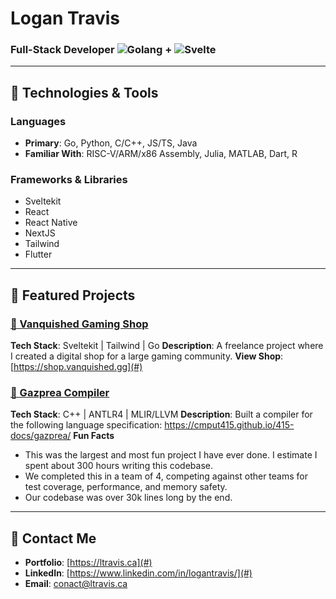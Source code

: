 # Logan Travis

### Full-Stack Developer ![Golang](https://img.shields.io/badge/Go-00ADD8?logo=go&logoColor=white) + ![Svelte](https://img.shields.io/badge/Svelte-FF3E00?logo=svelte&logoColor=white)


---

## 🔧 Technologies & Tools

### Languages
- **Primary**: Go, Python, C/C++, JS/TS, Java
- **Familiar With**: RISC-V/ARM/x86 Assembly, Julia, MATLAB, Dart, R

### Frameworks & Libraries
- Sveltekit
- React
- React Native
- NextJS
- Tailwind
- Flutter

---

## 🌟 Featured Projects

### [📂 Vanquished Gaming Shop](https://shop.vanquished.gg)
**Tech Stack**: Sveltekit | Tailwind | Go
**Description**: A freelance project where I created a digital shop for a large gaming community.
**View Shop**: [https://shop.vanquished.gg](#)

### [📂 Gazprea Compiler](#)
**Tech Stack**: C++ | ANTLR4 | MLIR/LLVM
**Description**: Built a compiler for the following language specification: https://cmput415.github.io/415-docs/gazprea/
**Fun Facts**
- This was the largest and most fun project I have ever done. I estimate I spent about 300 hours writing this codebase.
- We completed this in a team of 4, competing against other teams for test coverage, performance, and memory safety.
- Our codebase was over 30k lines long by the end.

---

## 👥 Contact Me

- **Portfolio**: [https://ltravis.ca](#)
- **LinkedIn**: [https://www.linkedin.com/in/logantravis/](#)
- **Email**: [conact@ltravis.ca](#)


